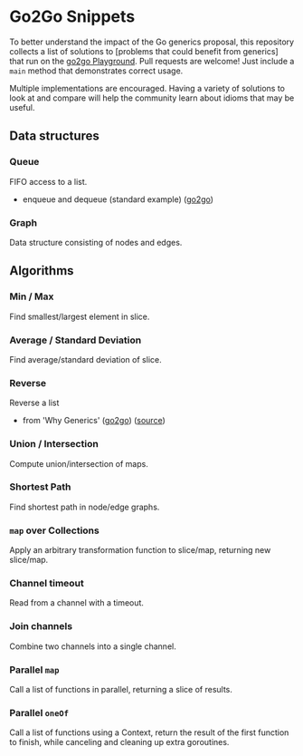 # Go2Go Snippets

To better understand the impact of the Go generics proposal, this repository collects a list of solutions to [problems that could benefit from generics] that run on the [go2go Playground](https://go2goplay.golang.org/p/rC4sofqXuA5). Pull requests are welcome! Just include a `main` method that demonstrates correct usage.

Multiple implementations are encouraged. Having a variety of solutions to look at and compare will help the community learn about idioms that may be useful.

## Data structures

### Queue
FIFO access to a list.

* enqueue and dequeue (standard example) ([go2go](https://go2goplay.golang.org/p/WU9wGGNraGB))

### Graph
Data structure consisting of nodes and edges.

## Algorithms

### Min / Max
Find smallest/largest element in slice.

### Average / Standard Deviation
Find average/standard deviation of slice.

### Reverse
Reverse a list

* from 'Why Generics' ([go2go](https://go2goplay.golang.org/p/XbWLIle-kuz)) ([source](https://blog.golang.org/why-generics))

### Union / Intersection
Compute union/intersection of maps.

### Shortest Path
Find shortest path in node/edge graphs.

### `map` over Collections
Apply an arbitrary transformation function to slice/map, returning new slice/map.

### Channel timeout
Read from a channel with a timeout.

### Join channels
Combine two channels into a single channel.

### Parallel `map`
Call a list of functions in parallel, returning a slice of results.

### Parallel `oneOf` 
Call a list of functions using a Context, return the result of the first function to finish, while canceling and cleaning up extra goroutines.
